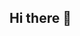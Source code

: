 ## Hi there 👋

<!--
**likeiga/likeiga** is a ✨ _special_ ✨ repository because its `README.md` (this file) appears on your GitHub profile.

Who I am:

###- 🍽 I love eating good food
###- 🚶 I love walking
###- 🇯🇵 I love Japan
###- 🇯🇵🇨🇳🇺🇸 I’m a trilingual
###- 🤖 I believe that AI can make this world a better place.
###- 📫 How to reach me:likeiga@github.com
###- 🔵Fun fact: I don't consider myself a Japanese but an ****earthling🔵
